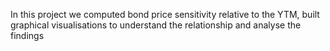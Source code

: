 In this project we computed bond price sensitivity relative to the YTM, built graphical visualisations to understand the relationship and analyse the findings
